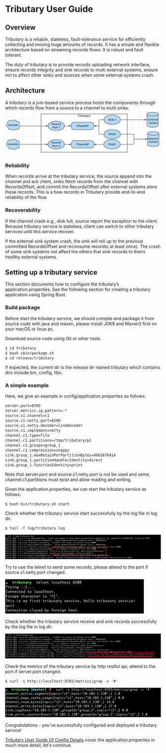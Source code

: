 # Tributary User Guide

## Overview

Tributary is a reliable, stateless, fault-tolerance service for efficiently collecting and moving huge amounts of
records. It has a simple and flexible architecture based on streaming records flows. It is robust and fault tolerant.

The duty of tributary is to provide records uploading network interface, ensure records integrity and sink records to
multi external systems, ensure not to affect other sinks and sources when some external systems crash.

## Architecture

A tributary is a jvm-based service process hosts the components through which records flow from a source to a channel to
multi sinks.
![image](picture/tributary.png)

### Reliability

When records arrive at the tributary service, the source append into the channel and ack client, sinks fetch records
from the channel with RecordsOffset, and commit the RecordsOffset after external systems store these records. This is a
how records in Tributary provide end-to-end reliability of the flow.

### Recoverability

If the channel crash e.g., disk full, source report the exception to the client. Because tributary service is stateless,
client can switch to other tributary services until this service recover.

If the external sink system crash, the sink will roll up to the previous committed RecordsOffset and reconsume records(
at least once). The crash of some sink systems not affect the others that sink records to theirs healthy external
systems.

## Setting up a tributary service

This section documents how to configure the tributary’s application.properties. See the following section for creating a
tributary application using Spring Boot.

### Build package

Before start the tributary service, we should compile and package it from source code with java and maven, please
install JDK8 and Maven3 first on your macOS or linux pc.

Download source code using Git or other tools.

```shell
$ cd tributary
$ bash sbin/package.sh
$ cd release/tributary  
``` 

If expected, the current dir is the release dir named tributary which contains dirs include bin, config, libs.

### A simple example

Here, we give an example in config/application.properties as follows:

```properties
server.port=8765
server.metrics.ip.pattern=.*
source.s1.channel=c1
source.s1.netty.port=8200
source.s1.netty.decoder=lineDecoder
source.s1.implement=netty
channel.c1.type=file
channel.c1.partitions=/tmp/tributary/p1
channel.c1.groups=group_1
channel.c1.compression=snappy
sink.group_1.maxRetainPerPartitionBytes=9663676414
sink.group_1.partitionHandlerIdentity=direct
sink.group_1.functionIdentity=print
```

Note that server.port and source.s1.netty.port is not be used and same, channel.c1.partitions must exist and allow
reading and writing.

Given the application.properties, we can start the tributary service as follows:

```shell
$ bash bin/tributary.sh start
```

Check whether the tributary service start successfully by the log file in log dir.

```shell
$ tail -f log/tributary.log
```

![image](picture/start_success_log.png)

Try to use the telnet to send some records, please attend to the port if source.s1.netty.port changed.

![image](picture/telnet_client.png)

Check whether the tributary service receive and sink records successfully by the log file in log dir.

![image](picture/receive_success_log.png)

Check the metrics of the tributary service by http restful api, attend to the port if server.port changed.

```shell
$ curl -s http://localhost:8765/metrics|grep -v '#'
```

![image](picture/metrics_url.png)

Congratulations - you’ve successfully configured and deployed a tributary service!

[Tributary User Guide Of Config Details](user_guide_config_detail.md) cover the application.properties in much more
detail, let's continue.
